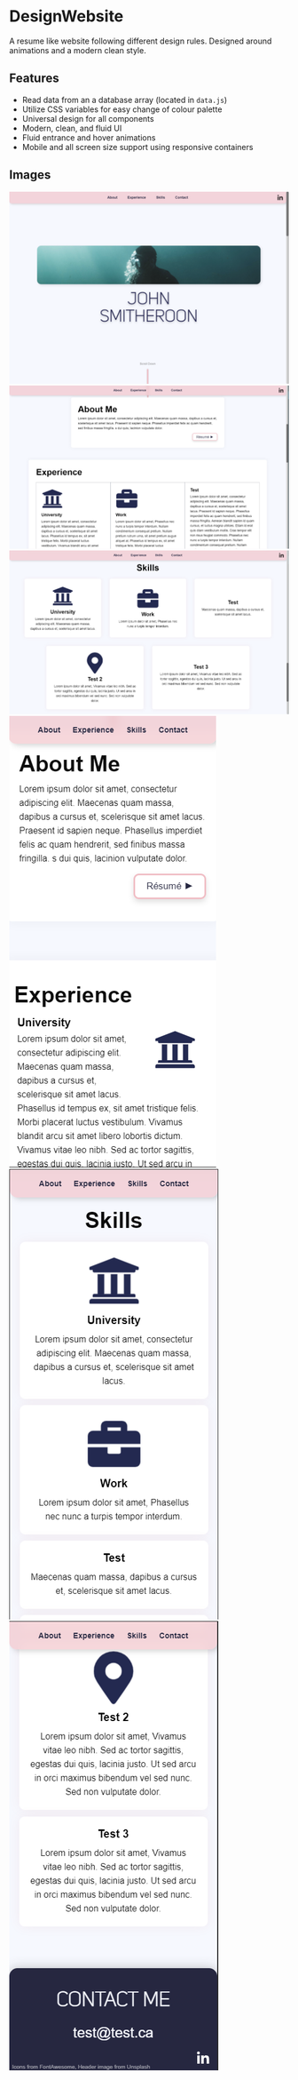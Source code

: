 # DesignWebsite
A resume like website following different design rules. Designed around animations and a modern clean style.

## Features
* Read data from an a database array (located in ```data.js```)
* Utilize CSS variables for easy change of colour palette
* Universal design for all components
* Modern, clean, and fluid UI
* Fluid entrance and hover animations
* Mobile and all screen size support using responsive containers
## Images
![Main menu](/preview/main.png)
![Content](/preview/content1.png)
![Content](/preview/content2.png)
![Mobile Preview](/preview/mobile1.png)
![Mobile Preview](/preview/mobile2.png)
![Mobile Preview](/preview/mobile3.png)
